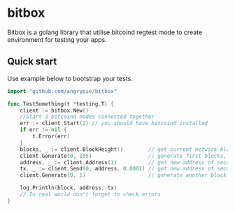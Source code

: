# bitbox

Bitbox is a golang library that utilise bitcoind regtest mode to create environment for testing your apps.


## Quick start

Use example below to bootstrap your tests.


```go
import "github.com/angrypie/bitbox"

func TestSomething(t *testing.T) {
	client := bitbox.New()
	//Start 3 bitcoind nodes connected together
	err := client.Start(2) // you should have bitcoind installed
	if err != nil {
		t.Error(err)
	}
	blocks, _ := client.BlockHeight()        // get current network block height
	client.Generate(0, 105)                  // generate first blocks, reward will go to 0 account
	address, _ := client.Address(1)          // get new address of second node
	tx, _ := client.Send(0, address, 0.0001) // get new address of second node
	client.Generate(0, 1)                    // generate another block to get confirmation

	log.Println(block, address, tx)
	// In real world don't forget to check errors
}


```

